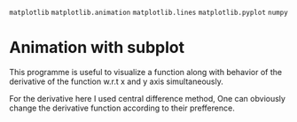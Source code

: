 `matplotlib` `matplotlib.animation` `matplotlib.lines` `matplotlib.pyplot` `numpy`
# Animation with subplot

This programme is useful to visualize a function along with behavior of the derivative of the function w.r.t x and y axis simultaneously.

For the derivative here I used central difference method, One can obviously change the derivative function according to their prefference.


